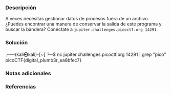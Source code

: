 ### Descripción 
A veces necesitas gestionar datos de procesos fuera de un archivo. ¿Puedes encontrar una manera de conservar la salida de este programa y buscar la bandera? Conéctate a `jupiter.challenges.picoctf.org 14291`.
### Solución 
┌──(kali㉿kali)-[~]
└─$ nc jupiter.challenges.picoctf.org 14291 | grep "pico"
picoCTF{digital_plumb3r_ea8bfec7} 
### Notas adicionales
### Referencias